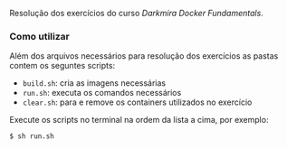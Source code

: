 Resolução dos exercícios do curso *Darkmira Docker Fundamentals*.

### Como utilizar

Além dos arquivos necessários para resolução dos exercícios as pastas contem os seguntes scripts:

- `build.sh`: cria as imagens necessárias
- `run.sh`: executa os comandos necessários
- `clear.sh`: para e remove os containers utilizados no exercício

Execute os scripts no terminal na ordem da lista a cima, por exemplo:
```
$ sh run.sh
```

